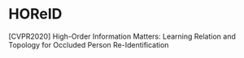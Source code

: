 # HOReID
[CVPR2020] High-Order Information Matters: Learning Relation and Topology for Occluded Person Re-Identification

